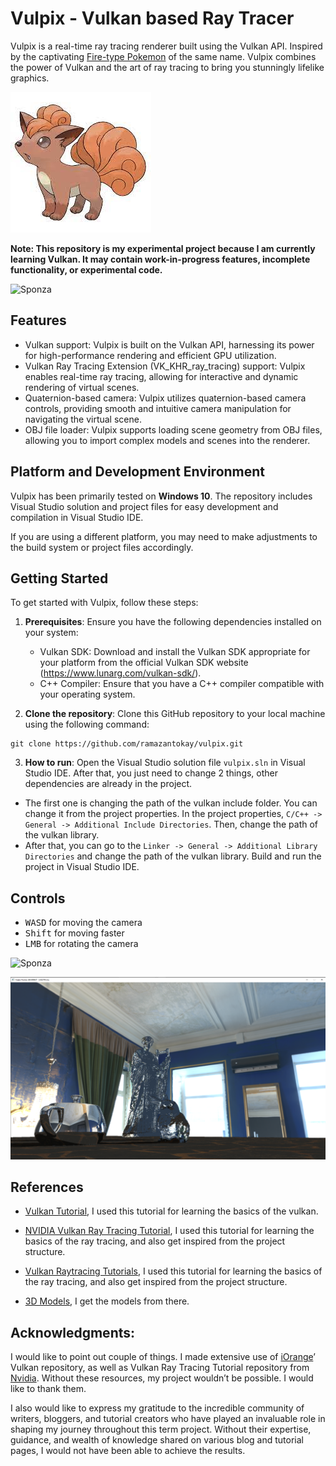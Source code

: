 # Vulpix - Vulkan based Ray Tracer

Vulpix is a real-time ray tracing renderer built using the Vulkan API. 
Inspired by the captivating [Fire-type Pokemon](https://www.pokemon.com/us/pokedex/vulpix) of the same name. Vulpix combines the power of Vulkan and the art of ray tracing to bring you stunningly lifelike graphics. 

![Vulpix](vulpix/assets/ss/vulpix.jpeg)

**Note: This repository is my experimental project because I am currently learning Vulkan. It may contain work-in-progress features, incomplete functionality, or experimental code.**

![Sponza](vulpix/assets/ss/sponza_ss2.png)

## Features

- Vulkan support: Vulpix is built on the Vulkan API, harnessing its power for high-performance rendering and efficient GPU utilization.
- Vulkan Ray Tracing Extension (VK_KHR_ray_tracing) support: Vulpix enables real-time ray tracing, allowing for interactive and dynamic rendering of virtual scenes.
- Quaternion-based camera: Vulpix utilizes quaternion-based camera controls, providing smooth and intuitive camera manipulation for navigating the virtual scene.
- OBJ file loader: Vulpix supports loading scene geometry from OBJ files, allowing you to import complex models and scenes into the renderer.

## Platform and Development Environment

Vulpix has been primarily tested on **Windows 10**. The repository includes Visual Studio solution and project files for easy development and compilation in Visual Studio IDE.

If you are using a different platform, you may need to make adjustments to the build system or project files accordingly.


## Getting Started

To get started with Vulpix, follow these steps:

1. **Prerequisites**: Ensure you have the following dependencies installed on your system:
   - Vulkan SDK: Download and install the Vulkan SDK appropriate for your platform from the official Vulkan SDK website (https://www.lunarg.com/vulkan-sdk/).
   - C++ Compiler: Ensure that you have a C++ compiler compatible with your operating system.

2. **Clone the repository**: Clone this GitHub repository to your local machine using the following command:

```
git clone https://github.com/ramazantokay/vulpix.git
```

3. **How to run**: Open the Visual Studio solution file `vulpix.sln` in Visual Studio IDE. 
After that, you just need to change 2 things, other dependencies are already in the project.

- The first one is changing the path of the vulkan include folder. You can change it from the project properties. In the project properties, `C/C++ -> General -> Additional Include Directories`. Then, change the path of the vulkan library. 
- After that, you can go to the `Linker -> General -> Additional Library Directories` and change the path of the vulkan library. Build and run the project in Visual Studio IDE.


## Controls
-  <kbd>WASD</kbd> for moving the camera
-  <kbd>Shift</kbd> for moving faster
-  <kbd>LMB</kbd> for rotating the camera


![Sponza](vulpix/assets/ss/sponza_ss1.png)


![Sponza](vulpix/assets/ss/erato_bunny_teapot.png)

## References
- [Vulkan Tutorial](https://vulkan-tutorial.com/), I used this tutorial for learning the basics of the vulkan.
- [NVIDIA Vulkan Ray Tracing Tutorial](https://nvpro-samples.github.io/vk_raytracing_tutorial_KHR/), I used this tutorial for learning the basics of the ray tracing, and also get inspired from the project structure.
- [Vulkan Raytracing Tutorials](https://iorange.github.io/), I used this tutorial for learning the basics of the ray tracing, and also get inspired from the project structure.

- [3D Models](https://casual-effects.com/data/), I get the models from there.


## Acknowledgments:
I would like to point out couple of things. I made extensive use of [iOrange](https://iorange.github.io/)’ Vulkan repository, as well as Vulkan Ray Tracing Tutorial repository from [Nvidia](https://nvpro-samples.github.io/vk_raytracing_tutorial_KHR/). Without these resources, my project wouldn’t be possible. I would like to thank them.

I also would like to express my gratitude to the incredible community of writers, bloggers, and tutorial creators who have played an invaluable role in shaping my journey throughout this term project. Without their expertise, guidance, and wealth of knowledge shared on various blog and tutorial pages, I would not have been able to achieve the results.


